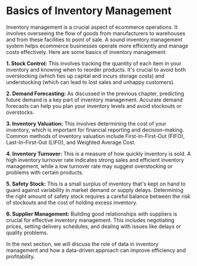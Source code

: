# Basics of Inventory Management

Inventory management is a crucial aspect of ecommerce operations. It involves overseeing the flow of goods from manufacturers to warehouses and from these facilities to point of sale. A sound inventory management system helps ecommerce businesses operate more efficiently and manage costs effectively. Here are some basics of inventory management:

**1. Stock Control:** This involves tracking the quantity of each item in your inventory and knowing when to reorder products. It's crucial to avoid both overstocking (which ties up capital and incurs storage costs) and understocking (which can lead to lost sales and unhappy customers).

**2. Demand Forecasting:** As discussed in the previous chapter, predicting future demand is a key part of inventory management. Accurate demand forecasts can help you plan your inventory levels and avoid stockouts or overstocks.

**3. Inventory Valuation:** This involves determining the cost of your inventory, which is important for financial reporting and decision-making. Common methods of inventory valuation include First-In-First-Out (FIFO), Last-In-First-Out (LIFO), and Weighted Average Cost.

**4. Inventory Turnover:** This is a measure of how quickly inventory is sold. A high inventory turnover rate indicates strong sales and efficient inventory management, while a low turnover rate may suggest overstocking or problems with certain products.

**5. Safety Stock:** This is a small surplus of inventory that's kept on hand to guard against variability in market demand or supply delays. Determining the right amount of safety stock requires a careful balance between the risk of stockouts and the cost of holding excess inventory.

**6. Supplier Management:** Building good relationships with suppliers is crucial for effective inventory management. This includes negotiating prices, setting delivery schedules, and dealing with issues like delays or quality problems.

In the next section, we will discuss the role of data in inventory management and how a data-driven approach can improve efficiency and profitability.
